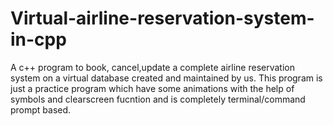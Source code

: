 # Virtual-airline-reservation-system-in-cpp

A c++ program to book, cancel,update a complete airline reservation system on a virtual database created and maintained by us.
This program is just a practice program which have some animations with the help of symbols and clearscreen fucntion and is completely terminal/command prompt based.

